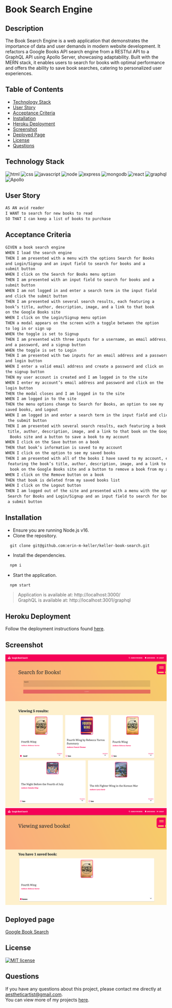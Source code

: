 # Book Search Engine

## Description

The Book Search Engine is a web application that demonstrates the importance of data and user demands in modern website development. It refactors a Google Books API search engine from a RESTful API to a GraphQL API using Apollo Server, showcasing adaptability. Built with the MERN stack, it enables users to search for books with optimal performance and offers the ability to save book searches, catering to personalized user experiences.

  ## Table of Contents
  * [Technology Stack](#technology-stack)
  * [User Story](#user-story)
  * [Acceptance Criteria](#acceptance-criteria)
  * [Installation](#installation)
  * [Heroku Deployment](#heroku-deployment)
  * [Screenshot](#screenshot)
  * [Deployed Page](#deployed-page)
  * [License](#license)
  * [Questions](#questions)


## Technology Stack

![html](https://img.shields.io/badge/-HTML5-61DAFB?color=red&style=flat)
![css](https://img.shields.io/badge/-CSS-61DAFB?color=orange&style=flat)
![javascript](https://img.shields.io/badge/-JavaScript-61DAFB?color=yellow&style=flat)
![node](https://img.shields.io/badge/-Node.js-61DAFB?color=green&style=flat)
![express](https://img.shields.io/badge/-Express.js-61DAFB?color=blue&style=flat)
![mongodb](https://img.shields.io/badge/-MongoDB-61DAFB?color=purple&style=flat)
![react](https://img.shields.io/badge/-React-61DAFB?color=red&style=flat)
![graphql](https://img.shields.io/badge/-GraphQL-61DAFB?color=red&style=flat)
![Apollo](https://img.shields.io/badge/-Apollo-61DAFB?color=red&style=flat)

## User Story

```md
AS AN avid reader
I WANT to search for new books to read
SO THAT I can keep a list of books to purchase
```

## Acceptance Criteria

```md
GIVEN a book search engine
WHEN I load the search engine
THEN I am presented with a menu with the options Search for Books  
and Login/Signup and an input field to search for books and a  
submit button
WHEN I click on the Search for Books menu option
THEN I am presented with an input field to search for books and a  
submit button
WHEN I am not logged in and enter a search term in the input field  
and click the submit button
THEN I am presented with several search results, each featuring a  
book’s title, author, description, image, and a link to that book  
on the Google Books site
WHEN I click on the Login/Signup menu option
THEN a modal appears on the screen with a toggle between the option  
to log in or sign up
WHEN the toggle is set to Signup
THEN I am presented with three inputs for a username, an email address,  
and a password, and a signup button
WHEN the toggle is set to Login
THEN I am presented with two inputs for an email address and a password  
and login button
WHEN I enter a valid email address and create a password and click on  
the signup button
THEN my user account is created and I am logged in to the site
WHEN I enter my account’s email address and password and click on the  
login button
THEN the modal closes and I am logged in to the site
WHEN I am logged in to the site
THEN the menu options change to Search for Books, an option to see my  
saved books, and Logout
WHEN I am logged in and enter a search term in the input field and click 
 the submit button
THEN I am presented with several search results, each featuring a book’s 
 title, author, description, image, and a link to that book on the Google 
  Books site and a button to save a book to my account
WHEN I click on the Save button on a book
THEN that book’s information is saved to my account
WHEN I click on the option to see my saved books
THEN I am presented with all of the books I have saved to my account, each 
 featuring the book’s title, author, description, image, and a link to that 
  book on the Google Books site and a button to remove a book from my account
WHEN I click on the Remove button on a book
THEN that book is deleted from my saved books list
WHEN I click on the Logout button
THEN I am logged out of the site and presented with a menu with the options 
 Search for Books and Login/Signup and an input field to search for books and  
 a submit button  
```

## Installation
  * Ensure you are running Node.js v16.  
  * Clone the repository.
  ```
    git clone git@github.com:erin-m-keller/keller-book-search.git
  ```
  * Install the dependencies.
  ```bash
    npm i 
  ```
  * Start the application.
  ```md
    npm start
  ```
  > Application is available at: http://localhost:3000/  
  > GraphQL is available at: http://localhost:3001/graphql

## Heroku Deployment

Follow the deployment instructions found [here](https://gist.github.com/erin-m-keller/dc64052000e99eff9c6c91796b011027).

## Screenshot

![portfolioScreenshotDark](./assets/finished-product-1.png)
![portfolioScreenshotDark](./assets/finished-product-2.png)

## Deployed page

[Google Book Search](https://keller-book-search-f22cfc8fab39.herokuapp.com/)

## License

[![MIT license](https://img.shields.io/badge/License-MIT-purple.svg)](https://lbesson.mit-license.org/)

## Questions

If you have any questions about this project, please contact me directly at [aestheticartist@gmail.com](aestheticartist@gmail.com).  
You can view more of my projects [here](https://github.com/erin-m-keller).